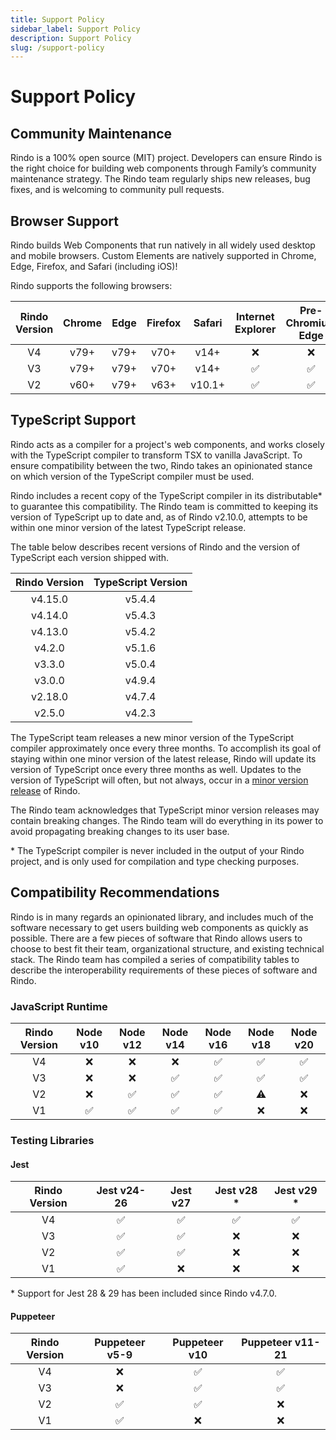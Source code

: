```yaml
---
title: Support Policy
sidebar_label: Support Policy
description: Support Policy
slug: /support-policy
---
```


# Support Policy

## Community Maintenance

Rindo is a 100% open source (MIT) project. Developers can ensure Rindo is the right choice for building web
components through Family’s community maintenance strategy. The Rindo team regularly ships new releases, bug fixes, and
is welcoming to community pull requests.

## Browser Support

Rindo builds Web Components that run natively in all widely used desktop and mobile browsers.
Custom Elements are natively supported in Chrome, Edge, Firefox, and Safari (including iOS)!

Rindo supports the following browsers:

| Rindo Version | Chrome | Edge | Firefox | Safari | Internet Explorer | Pre-Chromium Edge |
| :-----------: | :----: | :--: | :-----: | :----: | :---------------: | :---------------: |
|      V4       |  v79+  | v79+ |  v70+   |  v14+  |     &#10060;      |     &#10060;      |
|      V3       |  v79+  | v79+ |  v70+   |  v14+  |      &#9989;      |      &#9989;      |
|      V2       |  v60+  | v79+ |  v63+   | v10.1+ |      &#9989;      |      &#9989;      |

## TypeScript Support

Rindo acts as a compiler for a project's web components, and works closely with the TypeScript compiler to transform
TSX to vanilla JavaScript. To ensure compatibility between the two, Rindo takes an opinionated stance on which version
of the TypeScript compiler must be used.

Rindo includes a recent copy of the TypeScript compiler in its distributable\* to guarantee this compatibility.
The Rindo team is committed to keeping its version of TypeScript up to date and, as of Rindo v2.10.0, attempts to be
within one minor version of the latest TypeScript release.

The table below describes recent versions of Rindo and the version of TypeScript each version shipped with.

| Rindo Version | TypeScript Version |
| :-----------: | :----------------: |
|    v4.15.0    |       v5.4.4       |
|    v4.14.0    |       v5.4.3       |
|    v4.13.0    |       v5.4.2       |
|    v4.2.0     |       v5.1.6       |
|    v3.3.0     |       v5.0.4       |
|    v3.0.0     |       v4.9.4       |
|    v2.18.0    |       v4.7.4       |
|    v2.5.0     |       v4.2.3       |

The TypeScript team releases a new minor version of the TypeScript compiler approximately once every three months. To
accomplish its goal of staying within one minor version of the latest release, Rindo will update its version of
TypeScript once every three months as well. Updates to the version of TypeScript will often, but not always, occur in a
[minor version release](./versioning.md#minor-release) of Rindo.

The Rindo team acknowledges that TypeScript minor version releases may contain breaking changes. The Rindo team will
do everything in its power to avoid propagating breaking changes to its user base.

\* The TypeScript compiler is never included in the output of your Rindo project, and is only used for compilation
and type checking purposes.

## Compatibility Recommendations

Rindo is in many regards an opinionated library, and includes much of the software necessary to get users building web
components as quickly as possible. There are a few pieces of software that Rindo allows users to choose to best fit
their team, organizational structure, and existing technical stack. The Rindo team has compiled a series of
compatibility tables to describe the interoperability requirements of these pieces of software and Rindo.

### JavaScript Runtime

| Rindo Version | Node v10 | Node v12 | Node v14 | Node v16 | Node v18 | Node v20 |
| :-----------: | :------: | :------: | :------: | :------: | :------: | :------: |
|      V4       | &#10060; | &#10060; | &#10060; | &#9989;  | &#9989;  | &#9989;  |
|      V3       | &#10060; | &#10060; | &#9989;  | &#9989;  | &#9989;  | &#9989;  |
|      V2       | &#10060; | &#9989;  | &#9989;  | &#9989;  | &#9888;  | &#10060; |
|      V1       | &#9989;  | &#9989;  | &#9989;  | &#9989;  | &#10060; | &#10060; |

### Testing Libraries

#### Jest

| Rindo Version | Jest v24-26 | Jest v27 | Jest v28 \* | Jest v29 \* |
| :-----------: | :---------: | :------: | :---------: | :---------: |
|      V4       |   &#9989;   | &#9989;  |   &#9989;   |   &#9989;   |
|      V3       |   &#9989;   | &#9989;  |  &#10060;   |  &#10060;   |
|      V2       |   &#9989;   | &#9989;  |  &#10060;   |  &#10060;   |
|      V1       |   &#9989;   | &#10060; |  &#10060;   |  &#10060;   |

\* Support for Jest 28 & 29 has been included since Rindo v4.7.0.

#### Puppeteer

| Rindo Version | Puppeteer v5-9 | Puppeteer v10 | Puppeteer v11-21 |
| :-----------: | :------------: | :-----------: | :--------------: |
|      V4       |    &#10060;    |    &#9989;    |     &#9989;      |
|      V3       |    &#10060;    |    &#9989;    |     &#9989;      |
|      V2       |    &#9989;     |    &#9989;    |     &#10060;     |
|      V1       |    &#9989;     |   &#10060;    |     &#10060;     |
